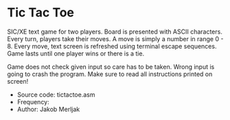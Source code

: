 # Tic Tac Toe

SIC/XE text game for two players. Board is presented with ASCII characters. Every turn, players take their moves. A move is simply a number in range 0 - 8. Every move, text screen is refreshed using terminal escape sequences. Game lasts until one player wins or there is a tie.

Game does not check given input so care has to be taken. Wrong input is going to crash the program. Make sure to read all instructions printed on screen!

* Source code: tictactoe.asm
* Frequency: 
* Author: Jakob Merljak